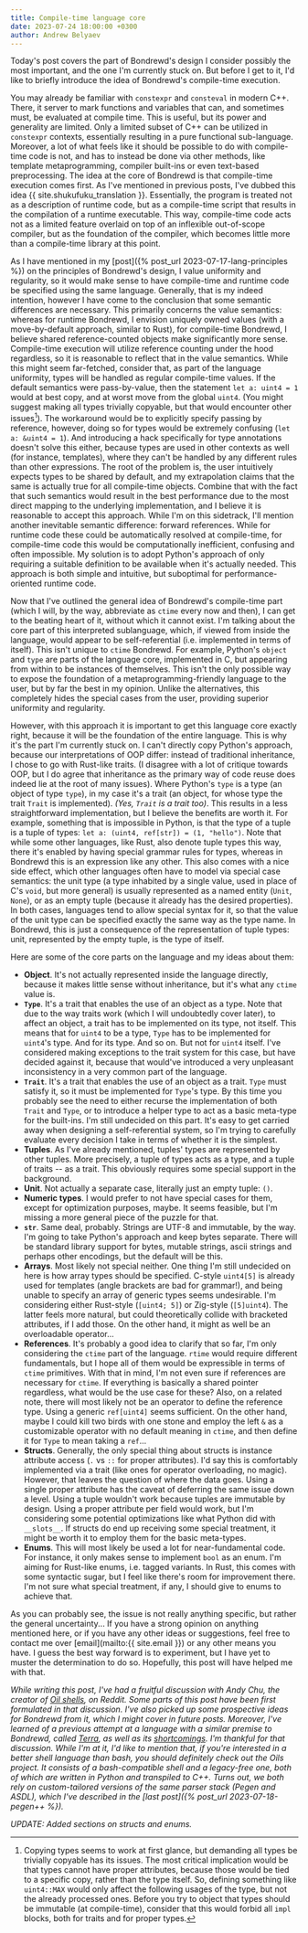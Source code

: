 ```yaml
---
title: Compile-time language core
date: 2023-07-24 18:00:00 +0300
author: Andrew Belyaev
---
```


Today's post covers the part of Bondrewd's design I consider possibly the most
important, and the one I'm currently stuck on. But before I get to it, I'd
like to briefly introduce the idea of Bondrewd's compile-time execution.

You may already be familiar with `constexpr` and `consteval` in modern C++.
There, it server to mark functions and variables that can, and sometimes must,
be evaluated at compile time. This is useful, but its power and generality are
limited. Only a limited subset of C++ can be utilized in `constexpr` contexts,
essentially resulting in a pure functional sub-language. Moreover, a lot of
what feels like it should be possible to do with compile-time code is not, and
has to instead be done via other methods, like template metaprogramming,
compiler built-ins or even text-based preprocessing. The idea at the core of
Bondrewd is that compile-time execution comes first. As I've mentioned in
previous posts, I've dubbed this idea {{ site.shukufuku_translation }}.
Essentially, the program is treated not as a description of runtime code, but
as a compile-time script that results in the compilation of a runtime
executable. This way, compile-time code acts not as a limited feature overlaid
on top of an inflexible out-of-scope compiler, but as the foundation of the
compiler, which becomes little more than a compile-time library at this point.

As I have mentioned in my [post]({% post_url 2023-07-17-lang-principles %}) on
the principles of Bondrewd's design, I value uniformity and regularity, so it
would make sense to have compile-time and runtime code be specified using the
same language. Generally, that is my indeed intention, however I have come to
the conclusion that some semantic differences are necessary. This primarily
concerns the value semantics: whereas for runtime Bondrewd, I envision uniquely
owned values (with a move-by-default approach, similar to Rust), for
compile-time Bondrewd, I believe shared reference-counted objects make
significantly more sense. Compile-time execution will utilize reference
counting under the hood regardless, so it is reasonable to reflect that in
the value semantics. While this might seem far-fetched, consider that,
as part of the language uniformity, types will be handled as regular
compile-time values. If the default semantics were pass-by-value, then the
statement `let a: uint4 = 1` would at best copy, and at worst move from the
global `uint4`. (You might suggest making all types trivially copyable, but
that would encounter other issues[^why-not-copy-types]). The workaround would
be to explicitly specify passing by reference, however, doing so for types
would be extremely confusing (`let a: &uint4 = 1`). And introducing a hack
specifically for type annotations doesn't solve this either, because types are
used in other contexts as well (for instance, templates), where they can't be
handled by any different rules than other expressions. The root of the problem
is, the user intuitively expects types to be shared by default, and my
extrapolation claims that the same is actually true for all compile-time
objects. Combine that with the fact that such semantics would result in the
best performance due to the most direct mapping to the underlying
implementation, and I believe it is reasonable to accept this approach.
While I'm on this sidetrack, I'll mention another inevitable semantic
difference: forward references. While for runtime code these could be
automatically resolved at compile-time, for compile-time code this would be
computationally inefficient, confusing and often impossible. My solution is
to adopt Python's approach of only requiring a suitable definition to be
available when it's actually needed. This approach is both simple and
intuitive, but suboptimal for performance-oriented runtime code.

[^why-not-copy-types]:
    Copying types seems to work at first glance, but demanding all types be
    trivially copyable has its issues. The most critical implication would be
    that types cannot have proper attributes, because those would be tied to a
    specific copy, rather than the type itself. So, defining something like
    `uint4::MAX` would only affect the following usages of the type, but not
    the already processed ones. Before you try to object that types should be
    immutable (at compile-time), consider that this would forbid all `impl`
    blocks, both for traits and for proper types.

Now that I've outlined the general idea of Bondrewd's compile-time part (which
I will, by the way, abbreviate as `ctime` every now and then), I can get to the
beating heart of it, without which it cannot exist. I'm talking about the core
part of this interpreted sublanguage, which, if viewed from inside the language,
would appear to be self-referential (i.e. implemented in terms of itself). This
isn't unique to `ctime` Bondrewd. For example, Python's `object` and `type` are
parts of the language core, implemented in C, but appearing from within to be
instances of themselves. This isn't the only possible way to expose the
foundation of a metaprogramming-friendly language to the user, but by far the
best in my opinion. Unlike the alternatives, this completely hides the special
cases from the user, providing superior uniformity and regularity.

However, with this approach it is important to get this language core exactly
right, because it will be the foundation of the entire language. This is why
it's the part I'm currently stuck on. I can't directly copy Python's approach,
because our interpretations of OOP differ: instead of traditional inheritance,
I chose to go with Rust-like traits. (I disagree with a lot of critique towards
OOP, but I do agree that inheritance as the primary way of code reuse does
indeed lie at the root of many issues). Where Python's `type` is a type (an
object of type `type`), in my case it's a trait (an object, for whose type the
trait `Trait` is implemented). _(Yes, `Trait` is a trait too)_. This results in
a less straightforward implementation, but I believe the benefits are worth it.
For example, something that is impossible in Python, is that the type of a
tuple is a tuple of types: `let a: (uint4, ref[str]) = (1, "hello")`. Note that
while some other languages, like Rust, also denote tuple types this way, there
it's enabled by having special grammar rules for types, whereas in Bondrewd
this is an expression like any other. This also comes with a nice side effect,
which other languages often have to model via special case semantics: the unit
type (a type inhabited by a single value, used in place of C's `void`, but more
general) is usually represented as a named entity (`Unit`, `None`), or as an
empty tuple (because it already has the desired properties). In both cases,
languages tend to allow special syntax for it, so that the value of the unit
type can be specified exactly the same way as the type name. In Bondrewd, this
is just a consequence of the representation of tuple types: unit, represented
by the empty tuple, is the type of itself.

Here are some of the core parts on the language and my ideas about them:
- **Object**. It's not actually represented inside the language directly,
  because it makes little sense without inheritance, but it's what any
  `ctime` value is.
- **`Type`**. It's a trait that enables the use of an object as a type. Note that
  due to the way traits work (which I will undoubtedly cover later), to affect
  an object, a trait has to be implemented on its type, not itself. This means
  that for `uint4` to be a type, `Type` has to be implemented for `uint4`'s
  type. And for its type. And so on. But not for `uint4` itself. I've
  considered making exceptions to the trait system for this case, but have
  decided against it, because that would've introduced a very unpleasant
  inconsistency in a very common part of the language.
- **`Trait`**. It's a trait that enables the use of an object as a trait.
  `Type` must satisfy it, so it must be implemented for `Type`'s type. By this
  time you probably see the need to either recurse the implementation of both
  `Trait` and `Type`, or to introduce a helper type to act as a basic meta-type
  for the built-ins. I'm still undecided on this part. It's easy to get
  carried away when designing a self-referential system, so I'm trying to
  carefully evaluate every decision I take in terms of whether it is the
  simplest.
- **Tuples**. As I've already mentioned, tuples' types are represented by other
  tuples. More precisely, a tuple of types acts as a type, and a tuple of
  traits -- as a trait. This obviously requires some special support in the
  background.
- **Unit**. Not actually a separate case, literally just an empty tuple: `()`.
- **Numeric types**. I would prefer to not have special cases for them, except
  for optimization purposes, maybe. It seems feasible, but I'm missing a more
  general piece of the puzzle for that.
- **`str`**. Same deal, probably. Strings are UTF-8 and immutable, by the way.
  I'm going to take Python's approach and keep bytes separate. There will be
  standard library support for bytes, mutable strings, ascii strings and perhaps
  other encodings, but the default will be this.
- **Arrays**. Most likely not special neither. One thing I'm still undecided on
  here is how array types should be specified. C-style `uint4[5]` is already
  used for templates (angle brackets are bad for grammar!), and being unable to
  specify an array of generic types seems undesirable. I'm considering either
  Rust-style (`[uint4; 5]`) or Zig-style (`[5]uint4`). The latter feels more
  natural, but could theoretically collide with bracketed attributes, if I add
  those. On the other hand, it might as well be an overloadable operator...
- **References**. It's probably a good idea to clarify that so far, I'm only
  considering the `ctime` part of the language. `rtime` would require different
  fundamentals, but I hope all of them would be expressible in terms of `ctime`
  primitives. With that in mind, I'm not even sure if references are necessary
  for `ctime`. If everything is basically a shared pointer regardless, what
  would be the use case for these? Also, on a related note, there will most
  likely not be an operator to define the reference type. Using a generic
  `ref[uint4]` seems sufficient. On the other hand, maybe I could kill two
  birds with one stone and employ the left `&` as a customizable operator with
  no default meaning in `ctime`, and then define it for `Type` to mean taking
  a `ref`...
- **Structs**. Generally, the only special thing about structs is instance
  attribute access (`.` vs `::` for proper attributes). I'd say this is
  comfortably implemented via a trait (like ones for operator overloading, no
  magic). However, that leaves the question of where the data goes. Using a
  single proper attribute has the caveat of deferring the same issue down
  a level. Using a tuple wouldn't work because tuples are immutable by design.
  Using a proper attribute per field would work, but I'm considering some
  potential optimizations like what Python did with `__slots__`. If structs do
  end up receiving some special treatment, it might be worth it to employ them
  for the basic meta-types.
- **Enums**. This will most likely be used a lot for near-fundamental code.
  For instance, it only makes sense to implement `bool` as an enum. I'm aiming
  for Rust-like enums, i.e. tagged variants. In Rust, this comes with some
  syntactic sugar, but I feel like there's room for improvement there. I'm not
  sure what special treatment, if any, I should give to enums to achieve that.

As you can probably see, the issue is not really anything specific, but rather
the general uncertainty... If you have a strong opinion on anything mentioned
here, or if you have any other ideas or suggestions, feel free to contact me
over [email](mailto:{{ site.email }}) or any other means you have. I guess
the best way forward is to experiment, but I have yet to muster the
determination to do so. Hopefully, this post will have helped me with that.

_While writing this post, I've had a fruitful discussion with Andy Chu, the
creator of [Oil shells](https://www.oilshell.org/), on Reddit. Some parts of
this post have been first formulated in that discussion. I've also picked up
some prospective ideas for Bondrewd from it, which I might cover in future
posts. Moreover, I've learned of a previous attempt at a language with a
similar premise to Bondrewd, called [Terra](https://terralang.org/), as well as
its [shortcomings](https://erikmcclure.com/blog/a-rant-on-terra/). I'm thankful
for that discussion. While I'm at it, I'd like to mention that, if you're
interested in a better shell language than bash, you should definitely check
out the Oils project. It consists of a bash-compatible shell and a legacy-free
one, both of which are written in Python and transpiled to C++. Turns out, we
both rely on custom-tailored versions of the same parser stack (Pegen and ASDL),
which I've described in the [last post]({% post_url 2023-07-18-pegen++ %})._

_UPDATE: Added sections on structs and enums._